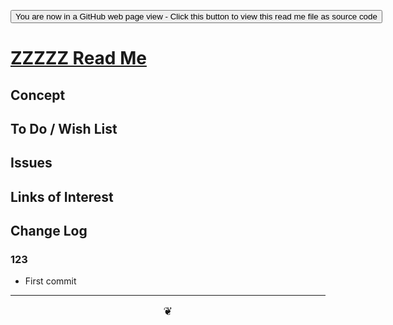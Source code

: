 <span style=display:none; >[You are now in a GitHub source code view - click this link to view Read Me file as a web page]( https://theo-armour.github.io/2020/xxxxx/readme.html  "View file as a web page." ) </span>

<div><input type=button onclick=window.top.location.href="https://github.com/theo-armour/2020/tree/master/xxxxx/";
value='You are now in a GitHub web page view - Click this button to view this read me file as source code' ></div>


# [ZZZZZ Read Me]( https://theo-armour.github.io/2020/xxxxx/readme.html )

<!--@@@
<div style=height:500px;overflow:hidden;width:100%;resize:both; ><iframe src=https://theo-armour.github.io/2020/ xxxxx/ height=100% width=100% ></iframe></div>
_ZZZZZ in a resizable window. One finger to rotate. Two to zoom._

### Full Screen: [ZZZZZ]( https://theo-armour.github.io/2020/xxxxx/ )
@@@-->


## Concept


## To Do / Wish List


## Issues


## Links of Interest


## Change Log


### 123

* First commit


***

<center title="hello! Click me to go up to the top" ><a href=javascript:window.scrollTo(0,0); style=font-size:2ch;text-decoration:none; > ❦ </a></center>
